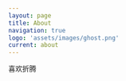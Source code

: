 ```yaml
---
layout: page
title: About
navigation: true
logo: 'assets/images/ghost.png'
current: about
---
```


喜欢折腾